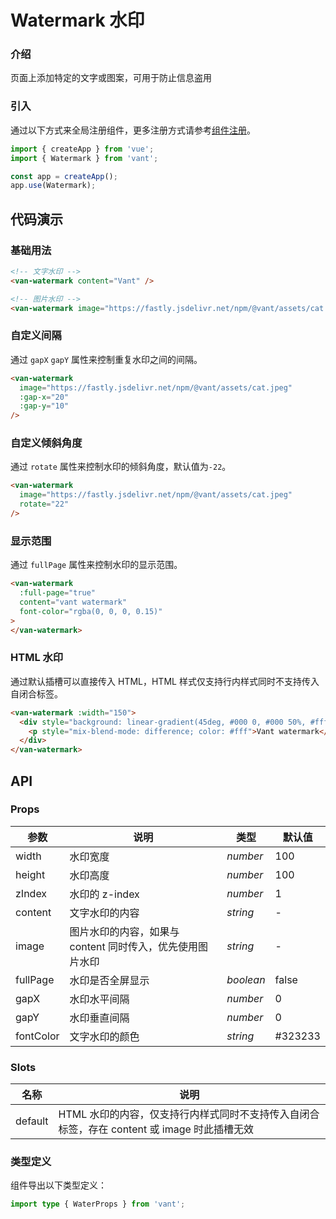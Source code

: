 # Watermark 水印

### 介绍

页面上添加特定的文字或图案，可用于防止信息盗用

### 引入

通过以下方式来全局注册组件，更多注册方式请参考[组件注册](#/zh-CN/advanced-usage#zu-jian-zhu-ce)。

```js
import { createApp } from 'vue';
import { Watermark } from 'vant';

const app = createApp();
app.use(Watermark);
```

## 代码演示

### 基础用法

```html
<!-- 文字水印 -->
<van-watermark content="Vant" />

<!-- 图片水印 -->
<van-watermark image="https://fastly.jsdelivr.net/npm/@vant/assets/cat.jpeg" />
```

### 自定义间隔

通过 `gapX` `gapY` 属性来控制重复水印之间的间隔。

```html
<van-watermark
  image="https://fastly.jsdelivr.net/npm/@vant/assets/cat.jpeg"
  :gap-x="20"
  :gap-y="10"
/>
```

### 自定义倾斜角度

通过 `rotate` 属性来控制水印的倾斜角度，默认值为`-22`。

```html
<van-watermark
  image="https://fastly.jsdelivr.net/npm/@vant/assets/cat.jpeg"
  rotate="22"
/>
```

### 显示范围

通过 `fullPage` 属性来控制水印的显示范围。

```html
<van-watermark
  :full-page="true"
  content="vant watermark"
  font-color="rgba(0, 0, 0, 0.15)"
>
</van-watermark>
```

### HTML 水印

通过默认插槽可以直接传入 HTML，HTML 样式仅支持行内样式同时不支持传入自闭合标签。

```html
<van-watermark :width="150">
  <div style="background: linear-gradient(45deg, #000 0, #000 50%, #fff 50%)">
    <p style="mix-blend-mode: difference; color: #fff">Vant watermark</p>
  </div>
</van-watermark>
```

## API

### Props

| 参数 | 说明 | 类型 | 默认值 |
| --- | --- | --- | --- |
| width | 水印宽度 | _number_ | 100 |
| height | 水印高度 | _number_ | 100 |
| zIndex | 水印的 z-index | _number_ | 1 |
| content | 文字水印的内容 | _string_ | - |
| image | 图片水印的内容，如果与 content 同时传入，优先使用图片水印 | _string_ | - |
| fullPage | 水印是否全屏显示 | _boolean_ | false |
| gapX | 水印水平间隔 | _number_ | 0 |
| gapY | 水印垂直间隔 | _number_ | 0 |
| fontColor | 文字水印的颜色 | _string_ | #323233 |

### Slots

| 名称 | 说明 |
| --- | --- |
| default | HTML 水印的内容，仅支持行内样式同时不支持传入自闭合标签，存在 content 或 image 时此插槽无效 |

### 类型定义

组件导出以下类型定义：

```ts
import type { WaterProps } from 'vant';
```
